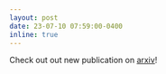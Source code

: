 ```yaml
---
layout: post
date: 23-07-10 07:59:00-0400
inline: true
---
```


Check out out new publication on [arxiv](https://arxiv.org/pdf/2306.15927.pdf)! 